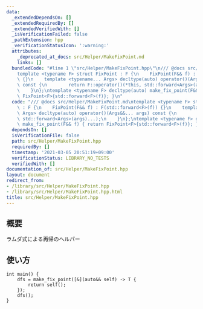 ```yaml
---
data:
  _extendedDependsOn: []
  _extendedRequiredBy: []
  _extendedVerifiedWith: []
  _isVerificationFailed: false
  _pathExtension: hpp
  _verificationStatusIcon: ':warning:'
  attributes:
    _deprecated_at_docs: src/Helper/MakeFixPoint.md
    links: []
  bundledCode: "#line 1 \"src/Helper/MakeFixPoint.hpp\"\n/// @docs src/Helper/MakeFixPoint.md\n\
    template <typename F> struct FixPoint : F {\n    FixPoint(F&& f) : F(std::forward<F>(f))\
    \ {}\n    template <typename... Args> decltype(auto) operator()(Args&&... args)\
    \ const {\n        return F::operator()(*this, std::forward<Args>(args)...);\n\
    \    }\n};\ntemplate <typename F> decltype(auto) make_fix_point(F&& f) { return\
    \ FixPoint<F>{std::forward<F>(f)}; }\n"
  code: "/// @docs src/Helper/MakeFixPoint.md\ntemplate <typename F> struct FixPoint\
    \ : F {\n    FixPoint(F&& f) : F(std::forward<F>(f)) {}\n    template <typename...\
    \ Args> decltype(auto) operator()(Args&&... args) const {\n        return F::operator()(*this,\
    \ std::forward<Args>(args)...);\n    }\n};\ntemplate <typename F> decltype(auto)\
    \ make_fix_point(F&& f) { return FixPoint<F>{std::forward<F>(f)}; }\n"
  dependsOn: []
  isVerificationFile: false
  path: src/Helper/MakeFixPoint.hpp
  requiredBy: []
  timestamp: '2021-03-05 20:51:19+09:00'
  verificationStatus: LIBRARY_NO_TESTS
  verifiedWith: []
documentation_of: src/Helper/MakeFixPoint.hpp
layout: document
redirect_from:
- /library/src/Helper/MakeFixPoint.hpp
- /library/src/Helper/MakeFixPoint.hpp.html
title: src/Helper/MakeFixPoint.hpp
---
```

## 概要
ラムダ式による再帰のヘルパー

## 使い方
```
int main() {
    dfs = make_fix_point([&](auto&& self) -> T {
        return self();
    });
    dfs();
}
```